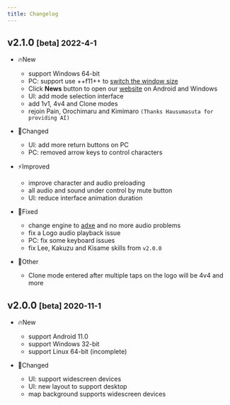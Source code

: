 ```yaml
---
title: Changelog
---
```


## v2.1.0 <small>[beta] 2022-4-1</small>

- 🔥New
    - support Windows 64-bit
    - PC: support use ++f11++ to [switch the window size](../game-guides/platform/pc/index.md#special_feature)
    - Click **News** button to open our [website](https://game.naruto.re) on Android and Windows
    - UI: add mode selection interface
    - add 1v1, 4v4 and Clone modes
    - rejoin Pain, Orochimaru and Kimimaro `(Thanks Hausumasuta for providing AI)`

- 🚀Changed
    - UI: add more return buttons on PC
    - PC: removed arrow keys to control characters

- ⚡️Improved
    - improve character and audio preloading
    - all audio and sound under control by mute button
    - UI: reduce interface animation duration

- 🐞Fixed
    - change engine to [adxe](https://github.com/adxeproject/adxe) and no more audio problems
    - fix a Logo audio playback issue
    - PC: fix some keyboard issues
    - fix Lee, Kakuzu and Kisame skills from `v2.0.0`

- 🎉Other
    - Clone mode entered after multiple taps on the logo will be 4v4 and more


## v2.0.0 <small>[beta] 2020-11-1</small>

- 🔥New
    - support Android 11.0
    - support Windows 32-bit
    - support Linux 64-bit (incomplete)

- 🚀Changed
    - UI: support widescreen devices
    - UI: new layout to support desktop
    - map background supports widescreen devices
